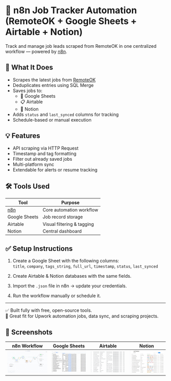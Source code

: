 # 🧠 n8n Job Tracker Automation (RemoteOK + Google Sheets + Airtable + Notion)

Track and manage job leads scraped from RemoteOK in one centralized workflow — powered by [n8n](https://n8n.io).

## 🔧 What It Does

- Scrapes the latest jobs from [RemoteOK](https://remoteok.com)
- Deduplicates entries using SQL Merge
- Saves jobs to:
  - 📄 Google Sheets
  - 📋 Airtable
  - 📒 Notion
- Adds `status` and `last_synced` columns for tracking
- Schedule-based or manual execution

## 💡 Features

- API scraping via HTTP Request
- Timestamp and tag formatting
- Filter out already saved jobs
- Multi-platform sync
- Extendable for alerts or resume tracking

## 🛠️ Tools Used

| Tool | Purpose |
|------|--------|
| [n8n](https://n8n.io) | Core automation workflow |
| Google Sheets | Job record storage |
| Airtable | Visual filtering & tagging |
| Notion | Central dashboard |

## ✅ Setup Instructions

1. Create a Google Sheet with the following columns:  
   `title`, `company`, `tags_string`, `full_url`, `timestamp`, `status`, `last_synced`

2. Create Airtable & Notion databases with the same fields.

3. Import the `.json` file in n8n → update your credentials.

4. Run the workflow manually or schedule it.

---

✅ Built fully with free, open-source tools.  
🎯 Great fit for Upwork automation jobs, data sync, and scraping projects.

## 📸 Screenshots

| n8n Workflow | Google Sheets | Airtable | Notion |
|--------------|----------------|----------|--------|
| ![](/n8n-job-tracker-workflow.png) | ![](/google-sheets-job-tracker.png) | ![](/airtable-job-tracker.png) | ![](/notion-job-tracker.png) |

